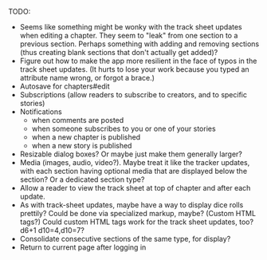 TODO:

* Seems like something might be wonky with the track sheet updates when editing a chapter. They seem to "leak" from one section to a previous section. Perhaps something with adding and removing sections (thus creating blank sections that don't actually get added)?
* Figure out how to make the app more resilient in the face of typos in the track sheet updates. (It hurts to lose your work because you typed an attribute name wrong, or forgot a brace.)
* Autosave for chapters#edit
* Subscriptions (allow readers to subscribe to creators, and to specific stories)
* Notifications
    - when comments are posted
    - when someone subscribes to you or one of your stories
    - when a new chapter is published
    - when a new story is published
* Resizable dialog boxes? Or maybe just make them generally larger?
* Media (images, audio, video?). Maybe treat it like the tracker updates, with each section having optional media that are displayed below the section? Or a dedicated section type?
* Allow a reader to view the track sheet at top of chapter and after each update.
* As with track-sheet updates, maybe have a way to display dice rolls prettily? Could be done via specialized markup, maybe? (Custom HTML tags?) Could custom HTML tags work for the track sheet updates, too? <dice>d6+1</dice> <dice>d10=4,d10=7</dice>?
* Consolidate consecutive sections of the same type, for display?
* Return to current page after logging in
